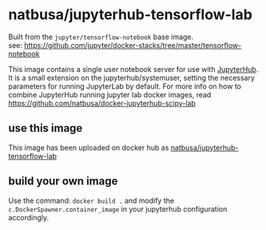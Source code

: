 # natbusa/jupyterhub-tensorflow-lab

Built from the `jupyter/tensorflow-notebook` base image.  
see: https://github.com/jupyter/docker-stacks/tree/master/tensorflow-notebook

This image contains a single user notebook server for use with [JupyterHub](https://github.com/jupyterhub/jupyterhub). 
It is a small extension on the jupyterhub/systemuser, setting the necessary parameters for running JupyterLab by default. 
For more info on how to combine JupyterHub running jupyter lab docker images, read https://github.com/natbusa/docker-jupyterhub-scipy-lab

## use this image
This image has been uploaded on docker hub as [natbusa/jupyterhub-tensorflow-lab](https://hub.docker.com/r/natbusa/jupyterhub-tensorflow-lab/)

## build your own image

Use the command: `docker build .` and modify the `c.DockerSpawner.container_image` in your jupyterhub configuration accordingly.


